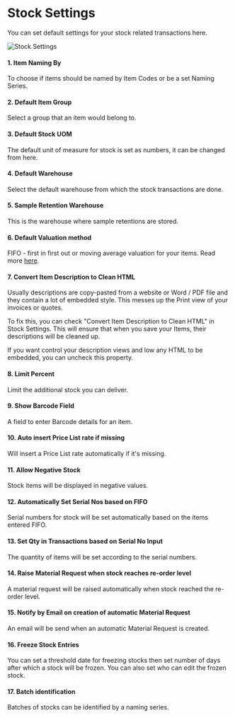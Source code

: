 <!-- add-breadcrumbs -->
# Stock Settings

You can set default settings for your stock related transactions here.

<img class="screenshot" alt="Stock Settings" src="{{docs_base_url}}/assets/img/stock/stock-settings.png">

#### 1. Item Naming By
To choose if items should be named by Item Codes or be a set Naming Series.

#### 2. Default Item Group
Select a group that an item would belong to.

#### 3. Default Stock UOM
The default unit of measure for stock is set as numbers, it can be changed from here.

#### 4. Default Warehouse
Select the default warehouse from which the stock transactions are done.

#### 5. Sample Retention Warehouse
This is the warehouse where sample retentions are stored.

#### 6. Default Valuation method
FIFO - first in first out or moving average valuation for your items. Read more [here](https://frappe.io/blog/erpnext-features/inventory-valuation-method-fifo-vs-moving-average).

#### 7. Convert Item Description to Clean HTML

Usually descriptions are copy-pasted from a website or Word / PDF file and they contain a lot of embedded style. This messes up the Print view of your invoices or quotes.

To fix this, you can check "Convert Item Description to Clean HTML" in Stock Settings. This will ensure that when you save your Items, their descriptions will be cleaned up.

If you want control your description views and low any HTML to be embedded, you can uncheck this property.

#### 8. Limit Percent
Limit the additional stock you can deliver.

#### 9. Show Barcode Field
A field to enter Barcode details for an item.

#### 10. Auto insert Price List rate if missing
Will insert a Price List rate automatically if it's missing.

#### 11. Allow Negative Stock
Stock items will be displayed in negative values.

#### 12. Automatically Set Serial Nos based on FIFO
Serial numbers for stock will be set automatically based on the items entered FIFO.

#### 13. Set Qty in Transactions based on Serial No Input
The quantity of items will be set according to the serial numbers.

#### 14. Raise Material Request when stock reaches re-order level
A material request will be raised automatically when stock reached the re-order level.

#### 15. Notify by Email on creation of automatic Material Request
An email will be send when an automatic Material Request is created. 

#### 16. Freeze Stock Entries
You can set a threshold date for freezing stocks then set number of days after which a stock will be frozen. You can also set who can edit the frozen stock.

#### 17. Batch identification
Batches of stocks can be identified by a naming series.